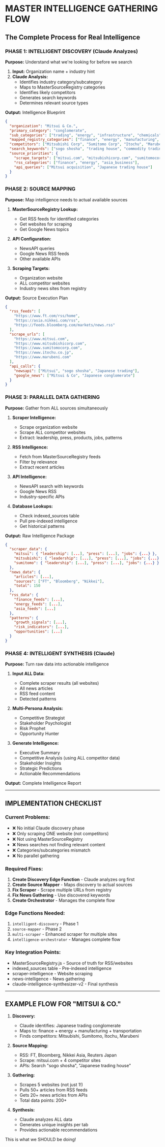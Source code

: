 # MASTER INTELLIGENCE GATHERING FLOW
## The Complete Process for Real Intelligence

### PHASE 1: INTELLIGENT DISCOVERY (Claude Analyzes)
**Purpose:** Understand what we're looking for before we search

1. **Input:** Organization name + industry hint
2. **Claude Analysis:** 
   - Identifies industry category/subcategory
   - Maps to MasterSourceRegistry categories
   - Identifies likely competitors
   - Generates search keywords
   - Determines relevant source types

**Output:** Intelligence Blueprint
```json
{
  "organization": "Mitsui & Co.",
  "primary_category": "conglomerate",
  "sub_categories": ["trading", "energy", "infrastructure", "chemicals"],
  "mapped_registry_categories": ["finance", "energy", "manufacturing", "transportation"],
  "competitors": ["Mitsubishi Corp", "Sumitomo Corp", "Itochu", "Marubeni"],
  "search_keywords": ["sogo shosha", "trading house", "commodity trading"],
  "source_priorities": {
    "scrape_targets": ["mitsui.com", "mitsubishicorp.com", "sumitomocorp.com"],
    "rss_categories": ["finance", "energy", "asia_business"],
    "api_queries": ["Mitsui acquisition", "Japanese trading house"]
  }
}
```

### PHASE 2: SOURCE MAPPING
**Purpose:** Map intelligence needs to actual available sources

1. **MasterSourceRegistry Lookup:**
   - Get RSS feeds for identified categories
   - Get websites for scraping
   - Get Google News topics

2. **API Configuration:**
   - NewsAPI queries
   - Google News RSS feeds
   - Other available APIs

3. **Scraping Targets:**
   - Organization website
   - ALL competitor websites
   - Industry news sites from registry

**Output:** Source Execution Plan
```json
{
  "rss_feeds": [
    "https://www.ft.com/rss/home",
    "https://asia.nikkei.com/rss",
    "https://feeds.bloomberg.com/markets/news.rss"
  ],
  "scrape_urls": [
    "https://www.mitsui.com",
    "https://www.mitsubishicorp.com",
    "https://www.sumitomocorp.com",
    "https://www.itochu.co.jp",
    "https://www.marubeni.com"
  ],
  "api_calls": {
    "newsapi": ["Mitsui", "sogo shosha", "Japanese trading"],
    "google_news": ["Mitsui & Co", "Japanese conglomerate"]
  }
}
```

### PHASE 3: PARALLEL DATA GATHERING
**Purpose:** Gather from ALL sources simultaneously

1. **Scraper Intelligence:**
   - Scrape organization website
   - Scrape ALL competitor websites
   - Extract: leadership, press, products, jobs, patterns

2. **RSS Intelligence:**
   - Fetch from MasterSourceRegistry feeds
   - Filter by relevance
   - Extract recent articles

3. **API Intelligence:**
   - NewsAPI search with keywords
   - Google News RSS
   - Industry-specific APIs

4. **Database Lookups:**
   - Check indexed_sources table
   - Pull pre-indexed intelligence
   - Get historical patterns

**Output:** Raw Intelligence Package
```json
{
  "scraper_data": {
    "mitsui": { "leadership": [...], "press": [...], "jobs": {...} },
    "mitsubishi": { "leadership": [...], "press": [...], "jobs": {...} },
    "sumitomo": { "leadership": [...], "press": [...], "jobs": {...} }
  },
  "news_data": {
    "articles": [...],
    "sources": ["FT", "Bloomberg", "Nikkei"],
    "total": 150
  },
  "rss_data": {
    "finance_feeds": [...],
    "energy_feeds": [...],
    "asia_feeds": [...]
  },
  "patterns": {
    "growth_signals": [...],
    "risk_indicators": [...],
    "opportunities": [...]
  }
}
```

### PHASE 4: INTELLIGENT SYNTHESIS (Claude)
**Purpose:** Turn raw data into actionable intelligence

1. **Input ALL Data:**
   - Complete scraper results (all websites)
   - All news articles
   - RSS feed content
   - Detected patterns

2. **Multi-Persona Analysis:**
   - Competitive Strategist
   - Stakeholder Psychologist
   - Risk Prophet
   - Opportunity Hunter

3. **Generate Intelligence:**
   - Executive Summary
   - Competitive Analysis (using ALL competitor data)
   - Stakeholder Insights
   - Strategic Predictions
   - Actionable Recommendations

**Output:** Complete Intelligence Report

---

## IMPLEMENTATION CHECKLIST

### Current Problems:
- ❌ No initial Claude discovery phase
- ❌ Only scraping ONE website (not competitors)
- ❌ Not using MasterSourceRegistry
- ❌ News searches not finding relevant content
- ❌ Categories/subcategories mismatch
- ❌ No parallel gathering

### Required Fixes:
1. **Create Discovery Edge Function** - Claude analyzes org first
2. **Create Source Mapper** - Maps discovery to actual sources
3. **Fix Scraper** - Scrape multiple URLs from registry
4. **Fix News Gathering** - Use discovered keywords
5. **Create Orchestrator** - Manages the complete flow

### Edge Functions Needed:
1. `intelligent-discovery` - Phase 1
2. `source-mapper` - Phase 2  
3. `multi-scraper` - Enhanced scraper for multiple sites
4. `intelligence-orchestrator` - Manages complete flow

### Key Integration Points:
- MasterSourceRegistry.js - Source of truth for RSS/websites
- indexed_sources table - Pre-indexed intelligence
- scraper-intelligence - Website scraping
- news-intelligence - News gathering
- claude-intelligence-synthesizer-v2 - Final synthesis

---

## EXAMPLE FLOW FOR "MITSUI & CO."

1. **Discovery:**
   - Claude identifies: Japanese trading conglomerate
   - Maps to: finance + energy + manufacturing + transportation
   - Finds competitors: Mitsubishi, Sumitomo, Itochu, Marubeni

2. **Source Mapping:**
   - RSS: FT, Bloomberg, Nikkei Asia, Reuters Japan
   - Scrape: mitsui.com + 4 competitor sites
   - APIs: Search "sogo shosha", "Japanese trading house"

3. **Gathering:**
   - Scrapes 5 websites (not just 1!)
   - Pulls 50+ articles from RSS feeds
   - Gets 20+ news articles from APIs
   - Total data points: 200+

4. **Synthesis:**
   - Claude analyzes ALL data
   - Generates unique insights per tab
   - Provides actionable recommendations

This is what we SHOULD be doing!